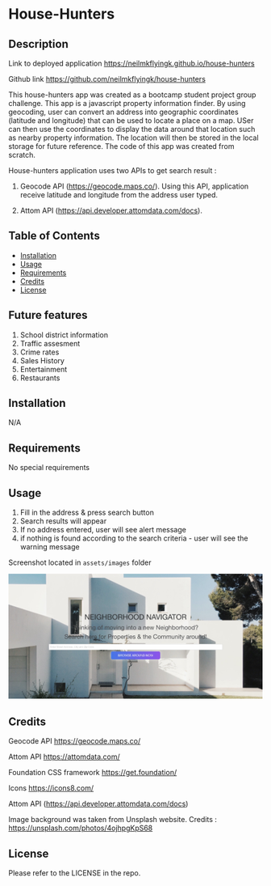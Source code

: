 # House-Hunters

## Description

Link to deployed application
https://neilmkflyingk.github.io/house-hunters

Github link
https://github.com/neilmkflyingk/house-hunters


This house-hunters app was created as a bootcamp student project group challenge. This app is a javascript property information finder. 
By using geocoding, user can convert an address into geographic coordinates (latitude and longitude) that can be used to locate a place on a map. USer can then use the coordinates to display the data around that location such as nearby property information. The location will then be stored in the local storage for future reference.
The code of this app was created from scratch. 

House-hunters application uses two APIs to get search result : 

1. Geocode API (https://geocode.maps.co/). Using this API, application receive latitude and longitude from the address user typed. 


2. Attom API (https://api.developer.attomdata.com/docs). 

## Table of Contents

- [Installation](#installation)
- [Usage](#usage)
- [Requirements](#requirements)
- [Credits](#credits)
- [License](#license)

## Future features

1. School district information
2. Traffic assesment
3. Crime rates
4. Sales History
5. Entertainment
6. Restaurants

## Installation

N/A

## Requirements

No special requirements

## Usage

1. Fill in the address & press search button
2. Search results will appear
3. If no address entered, user will see alert message 
4. if nothing is found according to the search criteria - user will see the warning message

Screenshot located in `assets/images` folder

![house-hunters](assets/images/screenshot.jpeg)

## Credits

Geocode API https://geocode.maps.co/

Attom API https://attomdata.com/

Foundation CSS framework https://get.foundation/

Icons https://icons8.com/

Attom API (https://api.developer.attomdata.com/docs)

Image background was taken from Unsplash website. Credits : https://unsplash.com/photos/4ojhpgKpS68



## License

Please refer to the LICENSE in the repo.
